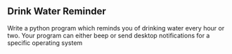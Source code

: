 ## Drink Water Reminder
Write a python program which reminds you of drinking water every hour or two. Your program can either beep or send desktop notifications for a specific operating system